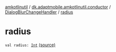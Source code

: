 [amkotlinutil](../../index.md) / [dk.adaptmobile.amkotlinutil.conductor](../index.md) / [DialogBlurChangeHandler](index.md) / [radius](./radius.md)

# radius

`val radius: `[`Int`](https://kotlinlang.org/api/latest/jvm/stdlib/kotlin/-int/index.html) [(source)](https://github.com/adaptmobile-organization/amkotlinutil/tree/master/amkotlinutil/src/main/java/dk/adaptmobile/amkotlinutil/conductor/DialogBlurChangeHandler.kt#L14)